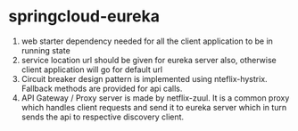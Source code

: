 # springcloud-eureka

1. web starter dependency needed for all the client application to be in running state
2. service location url should be given for eureka server also, otherwise client application will go for default url
3. Circuit breaker design pattern is implemented using nteflix-hystrix. Fallback methods are provided for api calls.
4. API Gateway / Proxy server is made by netflix-zuul. It is a common proxy which handles client requests and send it to eureka server which in turn sends the api to respective discovery client.
